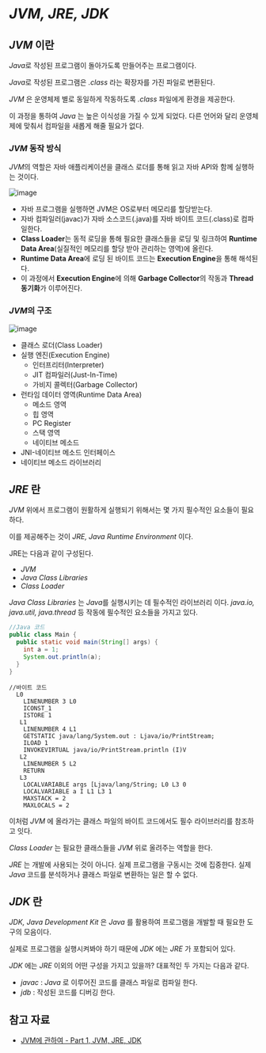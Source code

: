 # *JVM, JRE, JDK*

## *JVM* 이란
*Java*로 작성된 프로그램이 돌아가도록 만들어주는 프로그램이다.

*Java*로 작성된 프로그램은 *.class* 라는 확장자를 가진 파일로 변환된다.

*JVM* 은 운영체제 별로 동일하게 작동하도록 *.class* 파일에게 환경을 제공한다.

이 과정을 통하여 *Java* 는 높은 이식성을 가질 수 있게 되었다. 다른 언어와 달리 운영체제에 맞춰서 컴파일을 새롭게 해줄 필요가 없다.

### *JVM* 동작 방식
*JVM*의 역할은 자바 애플리케이션을 클래스 로더를 통해 읽고 자바 API와 함께 실행하는 것이다.

![image](https://github.com/khj1/TIL/assets/74335027/d50b5440-0955-4c53-85c2-5be65ee95bbe)

- 자바 프로그램을 실행하면 JVM은 OS로부터 메모리를 할당받는다.
- 자바 컴파일러(javac)가 자바 소스코드(.java)를 자바 바이트 코드(.class)로 컴파일한다.
- **Class Loader**는 동적 로딩을 통해 필요한 클래스들을 로딩 및 링크하여 **Runtime Data Area**(실질적인 메모리를 할당 받아 관리하는 영역)에 올린다.
- **Runtime Data Area**에 로딩 된 바이트 코드는 **Execution Engine**을 통해 해석된다.
- 이 과정에서 **Execution Engine**에 의해 **Garbage Collector**의 작동과 **Thread 동기화**가 이루어진다.

### *JVM*의 구조

![image](https://github.com/khj1/TIL/assets/74335027/8292ab83-e1a3-4b00-838c-167264484196)

- 클래스 로더(Class Loader)
- 실행 엔진(Execution Engine)
  - 인터프리터(Interpreter)
  - JIT 컴파일러(Just-In-Time)
  - 가비지 콜렉터(Garbage Collector)
- 런타임 데이터 영역(Runtime Data Area)
  - 메소드 영역
  - 힙 영역
  - PC Register
  - 스택 영역
  - 네이티브 메소드
- JNI-네이티브 메소드 인터페이스
- 네이티브 메소드 라이브러리

## *JRE* 란
*JVM* 위에서 프로그램이 원활하게 실행되기 위해서는 몇 가지 필수적인 요소들이 필요하다.

이를 제공해주는 것이 *JRE, Java Runtime Environment* 이다.

JRE는 다음과 같이 구성된다.

- *JVM*
- *Java Class Libraries*
- *Class Loader*

*Java Class Libraries* 는 *Java*를 실행시키는 데 필수적인 라이브러리 이다. *java.io, java.util, java.thread* 등 작동에 필수적인 요소들을 가지고 있다.

```java
//Java 코드
public class Main {
  public static void main(String[] args) {
    int a = 1;
    System.out.println(a);
  }
}
```

```byte
//바이트 코드
  L0
    LINENUMBER 3 L0
    ICONST_1
    ISTORE 1
   L1
    LINENUMBER 4 L1
    GETSTATIC java/lang/System.out : Ljava/io/PrintStream;
    ILOAD 1
    INVOKEVIRTUAL java/io/PrintStream.println (I)V
   L2
    LINENUMBER 5 L2
    RETURN
   L3
    LOCALVARIABLE args [Ljava/lang/String; L0 L3 0
    LOCALVARIABLE a I L1 L3 1
    MAXSTACK = 2
    MAXLOCALS = 2
```

이처럼 *JVM* 에 올라가는 클래스 파일의 바이트 코드에서도 필수 라이브러리를 참조하고 잇다.

*Class Loader* 는 필요한 클래스들을 *JVM* 위로 올려주는 역할을 한다.

*JRE* 는 개발에 사용되는 것이 아니다. 실제 프로그램을 구동시는 것에 집중한다. 실제 *Java* 코드를 분석하거나 클래스 파일로 변환하는 일은 할 수 없다.

## *JDK* 란
*JDK, Java Development Kit* 은 *Java* 를 활용하여 프로그램을 개발할 때 필요한 도구의 모음이다.

실제로 프로그램을 실행시켜봐야 하기 때문에 *JDK* 에는 *JRE* 가 포함되어 있다.

*JDK* 에는 *JRE* 이외의 어떤 구성을 가지고 있을까? 대표적인 두 가지는 다음과 같다.

- *javac* : *Java* 로 이루어진 코드를 클래스 파일로 컴파일 한다.
- *jdb* : 작성된 코드를 디버깅 한다.

## 참고 자료
- [JVM에 관하여 - Part 1, JVM, JRE, JDK](https://tecoble.techcourse.co.kr/post/2021-07-12-jvm-jre-jdk/)